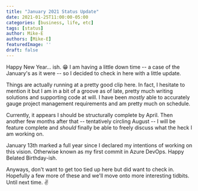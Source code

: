 ```yaml
---
title: "January 2021 Status Update"
date: 2021-01-25T11:00:00-05:00
categories: [business, life, etc]
tags: [status]
author: Mike-E
authors: [Mike-E]
featuredImage: ''
draft: false
---
```


Happy New Year... ish. 😁  I am having a little down time -- a case of the January's as it were -- so I decided to check in here with a little update.

Things are actually running at a pretty good clip here.  In fact, I hesitate to mention it but I am in a bit of a groove as of late, pretty much writing solutions and supporting code at will.  I have been *mostly* able to accurately gauge project management requirements and am pretty much on schedule.

Currently, it appears I should be structurally complete by April.  Then another few months after that -- tentatively circling August -- I will be feature complete and *should* finally be able to freely discuss what the heck I am working on.

January 13th marked a full year since I declared my intentions of working on this vision.  Otherwise known as my first commit in Azure DevOps.  Happy Belated Birthday-ish.

Anyways, don't want to get too tied up here but did want to check in.  Hopefully a few more of these and we'll move onto more interesting tidbits.  Until next time. ✌